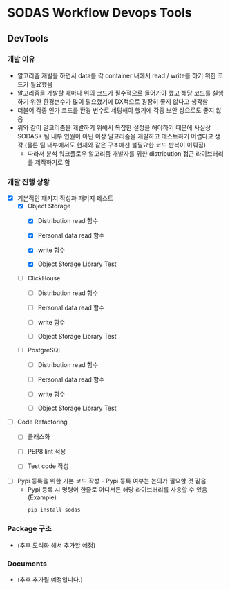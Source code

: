 # SODAS Workflow Devops Tools

## DevTools 
### 개발 이유
* 알고리즘 개발을 하면서 data를 각 container 내에서 read / write를 하기 위한 코드가 필요했음
* 알고리즘을 개발할 때마다 위의 코드가 필수적으로 들어가야 했고 해당 코드를 실행하기 위한 환경변수가 많이 필요했기에 DX적으로 굉장히 좋지 않다고 생각함
* 더불어 각종 인가 코드를 환경 변수로 세팅해야 했기에 각종 보안 상으로도 좋지 않음
* 위와 같이 알고리즘을 개발하기 위해서 복잡한 설정을 해야하기 때문에 사실상 SODAS+ 팀 내부 인원이 아닌 이상 알고리즘을 개발하고 테스트하기 어렵다고 생각 (물론 팀 내부에서도 현재와 같은 구조에선 불필요한 코드 반복이 이뤄짐)
    * 따라서 분석 워크플로우 알고리즘 개발자를 위한 distribution 접근 라이브러리를 제작하기로 함

### 개발 진행 상황
- [x] 기본적인 패키지 작성과 패키지 테스트
    - [x] Object Storage
        - [x] Distribution read 함수
        - [x] Personal data read 함수
        - [x] write 함수
        - [x] Object Storage Library Test


    - [ ] ClickHouse
        - [ ] Distribution read 함수
        - [ ] Personal data read 함수
        - [ ] write 함수
        - [ ] Object Storage Library Test


    - [ ] PostgreSQL
        - [ ] Distribution read 함수
        - [ ] Personal data read 함수
        - [ ] write 함수
        - [ ] Object Storage Library Test


- [ ] Code Refactoring
    - [ ] 클래스화 
    - [ ] PEP8 lint 적용
    - [ ] Test code 작성
    

- [ ] Pypi 등록을 위한 기본 코드 작성 - Pypi 등록 여부는 논의가 필요할 것 같음
    * Pypi 등록 시 명령어 한줄로 어디서든 해당 라이브러리를 사용할 수 있음
    (Example)
        ```
        pip install sodas
        ```


### Package 구조
* (추후 도식화 해서 추가할 예정)

### Documents
* (추후 추가될 예정입니다.)